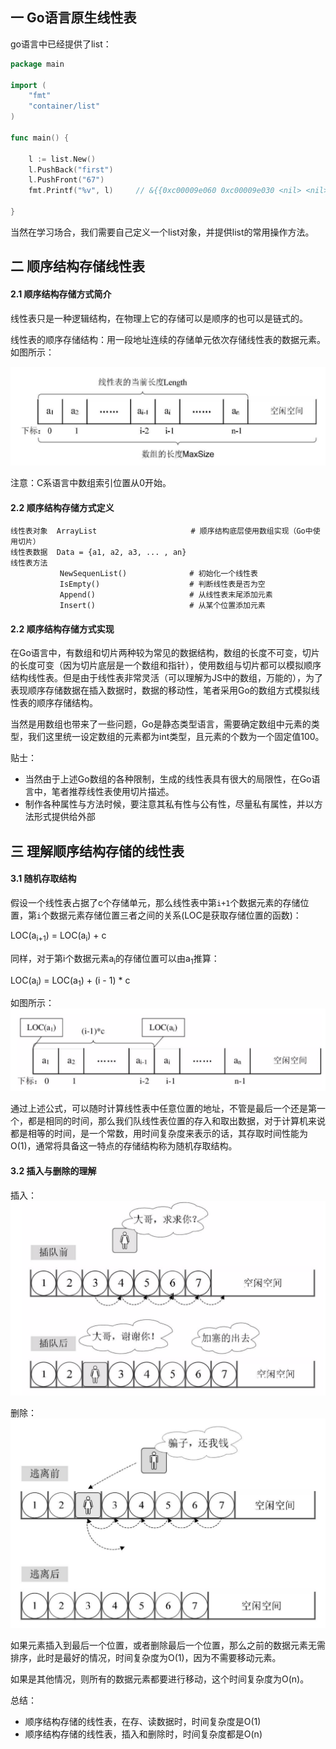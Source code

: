 ## 一 Go语言原生线性表

go语言中已经提供了list：
```go
package main

import (
	"fmt"
	"container/list"
)

func main() {

	l := list.New()
	l.PushBack("first")
	l.PushFront("67")
	fmt.Printf("%v", l)		// &{{0xc00009e060 0xc00009e030 <nil> <nil>} 2}

}
```

当然在学习场合，我们需要自己定义一个list对象，并提供list的常用操作方法。

## 二 顺序结构存储线性表

#### 2.1 顺序结构存储方式简介 

线性表只是一种逻辑结构，在物理上它的存储可以是顺序的也可以是链式的。  

线性表的顺序存储结构：用一段地址连续的存储单元依次存储线性表的数据元素。如图所示：  

![](../images/Algorithm/list-2.png)

注意：C系语言中数组索引位置从0开始。


#### 2.2 顺序结构存储方式定义

```
线性表对象  ArrayList					 # 顺序结构底层使用数组实现（Go中使用切片）
线性表数据  Data = {a1, a2, a3, ... , an}
线性表方法    
           NewSequenList()            	# 初始化一个线性表
           IsEmpty()            		# 判断线性表是否为空
		   Append()						# 从线性表末尾添加元素
		   Insert()						# 从某个位置添加元素
```

#### 2.2 顺序结构存储方式实现

在Go语言中，有数组和切片两种较为常见的数据结构，数组的长度不可变，切片的长度可变（因为切片底层是一个数组和指针），使用数组与切片都可以模拟顺序结构线性表。但是由于线性表非常灵活（可以理解为JS中的数组，万能的），为了表现顺序存储数据在插入数据时，数据的移动性，笔者采用Go的数组方式模拟线性表的顺序存储结构。  

当然是用数组也带来了一些问题，Go是静态类型语言，需要确定数组中元素的类型，我们这里统一设定数组的元素都为int类型，且元素的个数为一个固定值100。  

贴士：
- 当然由于上述Go数组的各种限制，生成的线性表具有很大的局限性，在Go语言中，笔者推荐线性表使用切片描述。  
- 制作各种属性与方法时候，要注意其私有性与公有性，尽量私有属性，并以方法形式提供给外部





## 三 理解顺序结构存储的线性表 

#### 3.1 随机存取结构

假设一个线性表占据了c个存储单元，那么线性表中第`i+1`个数据元素的存储位置，第`i`个数据元素存储位置三者之间的关系(LOC是获取存储位置的函数)：  

LOC(a<sub>i+1</sub>) = LOC(a<sub>i</sub>) + c  

同样，对于第i个数据元素a<sub>i</sub>的存储位置可以由a<sub>1</sub>推算：  

LOC(a<sub>i</sub>) = LOC(a<sub>1</sub>) + (i - 1) * c   

如图所示：
![](../images/Algorithm/line-3.png)  

通过上述公式，可以随时计算线性表中任意位置的地址，不管是最后一个还是第一个，都是相同的时间，那么我们队线性表位置的存入和取出数据，对于计算机来说都是相等的时间，是一个常数，用时间复杂度来表示的话，其存取时间性能为O(1)，通常将具备这一特点的存储结构称为随机存取结构。  


#### 3.2 插入与删除的理解 

插入：  
![](../images/Algorithm/line-4.png)   

删除：  
![](../images/Algorithm/line-5.png)   

如果元素插入到最后一个位置，或者删除最后一个位置，那么之前的数据元素无需排序，此时是最好的情况，时间复杂度为O(1)，因为不需要移动元素。  

如果是其他情况，则所有的数据元素都要进行移动，这个时间复杂度为O(n)。  

总结：
- 顺序结构存储的线性表，在存、读数据时，时间复杂度是O(1)
- 顺序结构存储的线性表，插入和删除时，时间复杂度都是O(n)